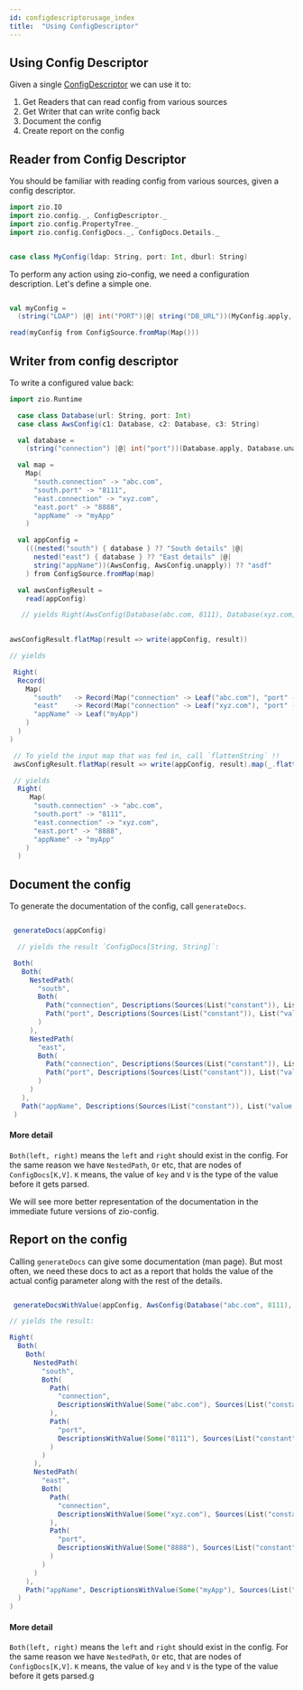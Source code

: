 ```yaml
---
id: configdescriptorusage_index
title:  "Using ConfigDescriptor"
---
```


## Using Config Descriptor

Given a single [ConfigDescriptor](../configdescriptor/index.md) we can use it to:

1. Get Readers that can read config from various sources
2. Get Writer that can write config back
3. Document the config
4. Create report on the config


## Reader from Config Descriptor

You should be familiar with reading config from various sources, given a  config descriptor.

```scala mdoc:silent
import zio.IO
import zio.config._, ConfigDescriptor._
import zio.config.PropertyTree._
import zio.config.ConfigDocs._, ConfigDocs.Details._

```

```scala mdoc:silent

case class MyConfig(ldap: String, port: Int, dburl: String)

```

To perform any action using zio-config, we need a configuration description.
Let's define a simple one.


```scala mdoc:silent

val myConfig =
  (string("LDAP") |@| int("PORT")|@| string("DB_URL"))(MyConfig.apply, MyConfig.unapply)

read(myConfig from ConfigSource.fromMap(Map()))

```

## Writer from config descriptor


To write a configured value back:

```scala mdoc:silent
import zio.Runtime

  case class Database(url: String, port: Int)
  case class AwsConfig(c1: Database, c2: Database, c3: String)

  val database =
    (string("connection") |@| int("port"))(Database.apply, Database.unapply)

  val map =
    Map(
      "south.connection" -> "abc.com",
      "south.port" -> "8111",
      "east.connection" -> "xyz.com",
      "east.port" -> "8888",
      "appName" -> "myApp"
    )

  val appConfig =
    (((nested("south") { database } ?? "South details" |@|
      nested("east") { database } ?? "East details" |@|
      string("appName"))(AwsConfig, AwsConfig.unapply)) ?? "asdf"
    ) from ConfigSource.fromMap(map)

  val awsConfigResult =
    read(appConfig)

   // yields Right(AwsConfig(Database(abc.com, 8111), Database(xyz.com, 8888), myApp))

  
awsConfigResult.flatMap(result => write(appConfig, result))

// yields

 Right(
  Record(
    Map(
      "south"   -> Record(Map("connection" -> Leaf("abc.com"), "port" -> Leaf("8111"))),
      "east"    -> Record(Map("connection" -> Leaf("xyz.com"), "port" -> Leaf("8888"))),
      "appName" -> Leaf("myApp")
    )
  )
)

 // To yield the input map that was fed in, call `flattenString` !!
 awsConfigResult.flatMap(result => write(appConfig, result).map(_.flattenString()))

 // yields
  Right(
     Map(
      "south.connection" -> "abc.com",
      "south.port" -> "8111",
      "east.connection" -> "xyz.com",
      "east.port" -> "8888",
      "appName" -> "myApp"
    )
  )

```

## Document the config


To generate the documentation of the config, call `generateDocs`. 


```scala mdoc:silent

 generateDocs(appConfig)

  // yields the result `ConfigDocs[String, String]`:

 Both(
   Both(
     NestedPath(
       "south",
       Both(
         Path("connection", Descriptions(Sources(List("constant")), List("value of type string", "South details"))),
         Path("port", Descriptions(Sources(List("constant")), List("value of type int", "South details")))
       )
     ),
     NestedPath(
       "east",
       Both(
         Path("connection", Descriptions(Sources(List("constant")), List("value of type string", "East details"))),
         Path("port", Descriptions(Sources(List("constant")), List("value of type int", "East details")))
       )
     )
   ),
   Path("appName", Descriptions(Sources(List("constant")), List("value of type string")))
 )
```

#### More detail
`Both(left, right)` means the `left` and `right` should exist in the config. For the same reason we have
`NestedPath`, `Or` etc, that are nodes of `ConfigDocs[K,V]`. `K` means, the value of `key` and `V` is
the type of the value before it gets parsed.

We will see more better representation of the documentation in the immediate future versions of zio-config.


## Report on the config

Calling `generateDocs` can give some documentation (man page).
But most often, we need these docs to act as a report that holds the value of the actual config parameter
along with the rest of the details. 


```scala mdoc:silent

 generateDocsWithValue(appConfig, AwsConfig(Database("abc.com", 8111), Database("xyz.com", 8888), "myApp"))

// yields the result:

Right(
  Both(
    Both(
      NestedPath(
        "south",
        Both(
          Path(
            "connection",
            DescriptionsWithValue(Some("abc.com"), Sources(List("constant")), List("value of type string", "South details"))
          ),
          Path(
            "port",
            DescriptionsWithValue(Some("8111"), Sources(List("constant")), List("value of type int", "South details"))
          )
        )
      ),
      NestedPath(
        "east",
        Both(
          Path(
            "connection",
            DescriptionsWithValue(Some("xyz.com"), Sources(List("constant")), List("value of type string", "East details"))
          ),
          Path(
            "port",
            DescriptionsWithValue(Some("8888"), Sources(List("constant")), List("value of type int", "East details"))
          )
        )
      )
    ),
    Path("appName", DescriptionsWithValue(Some("myApp"), Sources(List("constant")), List("value of type string")))
  )
)
```

#### More detail
`Both(left, right)` means the `left` and `right` should exist in the config. For the same reason we have
`NestedPath`, `Or` etc, that are nodes of `ConfigDocs[K,V]`. `K` means, the value of `key` and `V` is
the type of the value before it gets parsed.g
